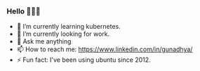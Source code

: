 ### Hello 👋👻🖖

- 🌱 I’m currently learning kubernetes.
- 🔭 I’m currently looking for work.
- 💬 Ask me anything
- 📫 How to reach me: https://www.linkedin.com/in/gunadhya/
- ⚡ Fun fact: I've been using ubuntu since 2012.


<!--
**gunadhya/gunadhya** is a ✨ _special_ ✨ repository because its `README.md` (this file) appears on your GitHub profile.

Here are some ideas to get you started:

- 🔭 I’m currently looking for work.
- 🌱 I’m currently learning kubernetes
- 👯 I’m looking to collaborate on go
- 🤔 I’m looking for help with ...
- 💬 Ask me about ...
- 📫 How to reach me: ...
- 😄 Pronouns: ...
- ⚡ Fun fact: ...
-->
